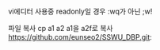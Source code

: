 # 
vi에디터 사용중 readonly일 경우
:wq가 아닌 ;w!


파일 복사
cp a1 a2
a1을 a2f로 복사
https://github.com/eunseo2/SSWU_DBP.git:

